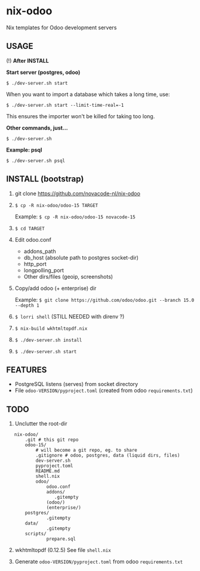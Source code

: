 # nix-odoo
Nix templates for Odoo development servers

## USAGE

(!) **After INSTALL**

**Start server (postgres, odoo)**

`$ ./dev-server.sh start`

When you want to import a database which takes a long time, use:

`$ ./dev-server.sh start --limit-time-real=-1`

This ensures the importer won't be killed for taking too long.

**Other commands, just...**

`$ ./dev-server.sh`

**Example: psql**

`$ ./dev-server.sh psql`


## INSTALL (bootstrap)

1. git clone https://github.com/novacode-nl/nix-odoo

2. `$ cp -R nix-odoo/odoo-15 TARGET`

   Example:
   `$ cp -R nix-odoo/odoo-15 novacode-15`

3. `$ cd TARGET`

4. Edit odoo.conf
   - addons_path
   - db_host (absolute path to postgres socket-dir)
   - http_port
   - longpolling_port
   - Other dirs/files (geoip, screenshots)

5. Copy/add odoo (+ enterprise) dir

   Example:
   `$ git clone https://github.com/odoo/odoo.git --branch 15.0 --depth 1`

6. `$ lorri shell` (STILL NEEDED with direnv ?)
7. `$ nix-build wkhtmltopdf.nix`
7. `$ ./dev-server.sh install`
8. `$ ./dev-server.sh start`


## FEATURES

- PostgreSQL listens (serves) from socket directory
- File `odoo-VERSION/pyproject.toml` (created from odoo `requirements.txt`)


## TODO

1. Unclutter the root-dir

```
   nix-odoo/
       .git # this git repo
       odoo-15/
           # will become a git repo, eg. to share
           .gitignore # odoo, postgres, data (liquid dirs, files)
           dev-server.sh
           pyproject.toml
           README.md
           shell.nix
           odoo/
               odoo.conf
               addons/
                  .gitempty
               (odoo/)
               (enterprise/)
	   postgres/
               .gitempty
	   data/
               .gitempty
	   scripts/
               prepare.sql
```

2. wkhtmltopdf (0.12.5)
   See file `shell.nix`

3. Generate `odoo-VERSION/pyproject.toml` from odoo `requirements.txt`
